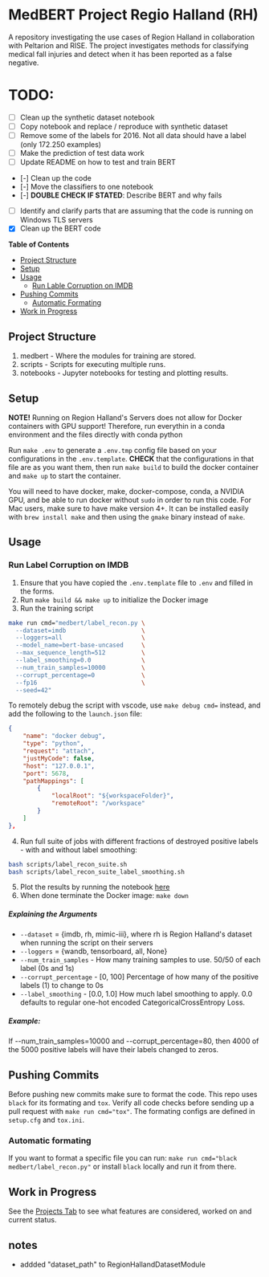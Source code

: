 MedBERT Project Regio Halland (RH)
==================================

A repository investigating the use cases of Region Halland in collaboration with
Peltarion and RISE. The project investigates methods for classifying medical fall
injuries and detect when it has been reported as a false negative.

# TODO:
- [ ] Clean up the synthetic dataset notebook
- [ ] Copy notebook and replace / reproduce with synthetic dataset
- [ ] Remove some of the labels for 2016. Not all data should have a label (only 172.250 examples)
- [ ] Make the prediction of test data work
- [ ] Update README on how to test and train BERT
- [-] Clean up the code
- [-] Move the classifiers to one notebook
- [-] **DOUBLE CHECK IF STATED**: Describe BERT and why fails
- [ ] Identify and clarify parts that are assuming that the code is running on Windows TLS servers
- [x] Clean up the BERT code

__Table of Contents__
  - [Project Structure](#project-structure)
  - [Setup](#setup)
  - [Usage](#usage)
    - [Run Lable Corruption on IMDB](#run-label-corruption-on-imdb)
  - [Pushing Commits](#pushing-commits)
    - [Automatic Formating](#automatic-formating)
  - [Work in Progress](#work-in-progress)

## Project Structure
1. medbert - Where the modules for training are stored.
2. scripts - Scripts for executing multiple runs.
3. notebooks -  Jupyter notebooks for testing and plotting results.

## Setup
**NOTE!** Running on Region Halland's Servers does not allow for Docker containers with GPU support!
Therefore, run everythin in a conda environment and the files directly with conda python

Run `make .env` to generate a `.env.tmp` config file based on your configurations in the `.env.template`. **CHECK** that the configurations in that file are as you want them, then run `make build` to build the docker container and `make up` to start the container.

You will need to have docker, make, docker-compose, conda, a NVIDIA GPU, and be able
to run docker without `sudo` in order to run this code. For Mac users, make sure to
have make version 4+. It can be installed easily with `brew install make` and then
using the `gmake` binary instead of `make`.

## Usage
### Run Label Corruption on IMDB

  1. Ensure that you have copied the `.env.template` file to `.env` and filled in the forms.
  2. Run `make build && make up` to initialize the Docker image
  3. Run the training script
  ```bash
  make run cmd="medbert/label_recon.py \
    --dataset=imdb                     \
    --loggers=all                      \
    --model_name=bert-base-uncased     \
    --max_sequence_length=512          \
    --label_smoothing=0.0              \
    --num_train_samples=10000          \
    --corrupt_percentage=0             \
    --fp16                             \
    --seed=42"
  ```
  To remotely debug the script with vscode, use `make debug cmd=` instead, and
  add the following to the `launch.json` file:
  ```json
  {
      "name": "docker debug",
      "type": "python",
      "request": "attach",
      "justMyCode": false,
      "host": "127.0.0.1",
      "port": 5678,
      "pathMappings": [
          {
              "localRoot": "${workspaceFolder}",
              "remoteRoot": "/workspace"
          }
      ]
  },
  ```
  4. Run full suite of jobs with different fractions of destroyed positive labels - with and without label smoothing:
  ```bash
  bash scripts/label_recon_suite.sh
  bash scripts/label_recon_suite_label_smoothing.sh
  ```
  5. Plot the results by running the notebook [here](https://github.com/Peltarion/medbert-label-reconstruction/blob/master/notebooks/Explore%20Incorrect%20Predictions.ipynb)
  6. When done terminate the Docker image: `make down`

##### Explaining the Arguments
- `--dataset` = {imdb, rh, mimic-iii}, where rh is Region Halland's dataset when running the script on their servers
- `--loggers` = {wandb, tensorboard, all, None}
- `--num_train_samples` - How many training samples to use. 50/50 of each label (0s and 1s)
- `--corrupt_percentage` - [0, 100] Percentage of how many of the positive labels (1) to change to 0s
- `--label_smoothing` - [0.0, 1.0] How much label smoothing to apply. 0.0 defaults to regular one-hot encoded CategoricalCrossEntropy Loss.

##### Example:
If --num_train_samples=10000 and --corrupt_percentage=80,
then 4000 of the 5000 positive labels will have their labels changed to zeros.

## Pushing Commits
Before pushing new commits make sure to format the code.
This repo uses `black` for its formating and `tox`.
Verify all code checks before sending up a pull request with
`make run cmd="tox"`. The formating configs are defined in `setup.cfg` and `tox.ini`.

### Automatic formating
If you want to format a specific file you can run:
`make run cmd="black medbert/label_recon.py"`
or install `black` locally and run it from there.

## Work in Progress
See the [Projects Tab](https://github.com/Peltarion/medbert-label-reconstruction/projects)
to see what features are considered, worked on and current status.

## notes
- addded "dataset_path" to RegionHallandDatasetModule
